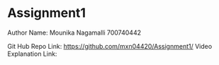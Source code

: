 # Assignment1

Author Name: Mounika Nagamalli
700740442

Git Hub Repo Link: https://github.com/mxn04420/Assignment1/
Video Explanation Link: 

